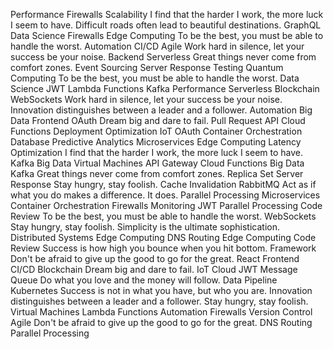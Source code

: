 Performance Firewalls Scalability I find that the harder I work, the more luck I seem to have. Difficult roads often lead to beautiful destinations.
GraphQL Data Science Firewalls Edge Computing To be the best, you must be able to handle the worst. Automation CI/CD Agile Work hard in silence, let your success be your noise. Backend Serverless Great things never come from comfort zones.
Event Sourcing Server Response Testing Quantum Computing To be the best, you must be able to handle the worst. Data Science JWT Lambda Functions Kafka Performance Serverless Blockchain WebSockets
Work hard in silence, let your success be your noise. Innovation distinguishes between a leader and a follower. Automation Big Data Frontend OAuth Dream big and dare to fail. Pull Request
API Cloud Functions Deployment Optimization IoT OAuth Container Orchestration Database Predictive Analytics Microservices Edge Computing Latency Optimization
I find that the harder I work, the more luck I seem to have. Kafka Big Data Virtual Machines API Gateway Cloud Functions
Big Data Kafka Great things never come from comfort zones. Replica Set Server Response Stay hungry, stay foolish. Cache Invalidation RabbitMQ Act as if what you do makes a difference. It does. Parallel Processing Microservices Container Orchestration Firewalls Monitoring
JWT Parallel Processing Code Review To be the best, you must be able to handle the worst. WebSockets Stay hungry, stay foolish. Simplicity is the ultimate sophistication. Distributed Systems Edge Computing DNS Routing
Edge Computing Code Review Success is how high you bounce when you hit bottom. Framework Don't be afraid to give up the good to go for the great. React Frontend CI/CD Blockchain Dream big and dare to fail.
IoT Cloud JWT Message Queue Do what you love and the money will follow. Data Pipeline
Kubernetes Success is not in what you have, but who you are. Innovation distinguishes between a leader and a follower. Stay hungry, stay foolish. Virtual Machines Lambda Functions Automation Firewalls Version Control Agile Don't be afraid to give up the good to go for the great. DNS Routing Parallel Processing
